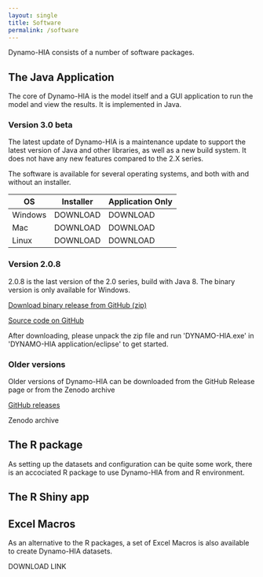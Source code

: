 ```yaml
---
layout: single
title: Software
permalink: /software
---
```


Dynamo-HIA consists of a number of software packages.

## The Java Application

The core of Dynamo-HIA is the model itself and a GUI application to run the model and view the results. It is implemented in Java.

### Version 3.0 beta

The latest update of Dynamo-HIA is a maintenance update to support the latest version of Java and other libraries, as well as a new build system. It does not have any new features compared to the 2.X series.

The software is available for several operating systems, and both with and without an installer.

| OS   | Installer | Application Only |
| ---- | --------- | ---------------- |
| Windows | DOWNLOAD | DOWNLOAD |
| Mac | DOWNLOAD | DOWNLOAD |
| Linux | DOWNLOAD | DOWNLOAD |

### Version 2.0.8

2.0.8 is the last version of the 2.0 series, build with Java 8. The binary version is only available for Windows.

[Download binary release from GitHub (zip)](https://github.com/Dynamo-HIA/dynamo-hia/releases/download/v7.0.8/DYNAMO-HIA-2.08.Application24082108.zip)

[Source code on GitHub](https://github.com/Dynamo-HIA/dynamo-hia/releases/tag/v2.0.8)

After downloading, please unpack the zip file and run 'DYNAMO-HIA.exe' in 'DYNAMO-HIA application/eclipse' to get started.

### Older versions

Older versions of Dynamo-HIA can be downloaded from the GitHub Release page or from the Zenodo archive

[GitHub releases](https://github.com/rivm-syso/dynamo-hia/releases)

Zenodo archive

## The R package

As setting up the datasets and configuration can be quite some work, there is an accociated R package to use Dynamo-HIA from and R environment.

## The R Shiny app

## Excel Macros

As an alternative to the R packages, a set of Excel Macros is also available to create Dynamo-HIA datasets.

DOWNLOAD LINK
